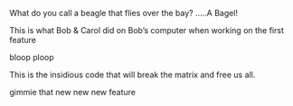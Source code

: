 
What do you call a beagle that flies over the bay?
.....A Bagel!

This is what Bob & Carol did on Bob’s computer when working on the first feature

bloop ploop

This is the insidious code that will break the matrix and free us all.

gimmie that new new new feature